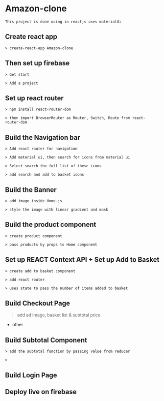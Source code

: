 # Amazon-clone

    This project is done using in reactjs uses materialUi

## Create react app

    > create-react-app Amazon-clone

## Then set up firebase

    > Get start

    > Add a project

## Set up react router

    > npm install react-router-dom

    > then import BrowserRouter as Router, Switch, Route from react-router-dom

## Build the Navigation bar

    > Add react router for navigation

    > Add material ui, then search for icons from material ui

    > Select search the full list of these icons

    > add search and add to basket icons

## Build the Banner

    > add image inside Home.js

    > style the image with linear gradient and mask

## Build the product component

    > create product component

    > pass products by props to Home component

## Set up REACT Context API + Set up Add to Basket

    > create add to basket component

    > add react router

    > uses state to pass the number of items added to basket

## Build Checkout Page

> add ad image, basket list & subtotal price

- other

>

## Build Subtotal Component

    > add the subtotal function by passing value from reducer

    >

## Build Login Page

## Deploy live on firebase
